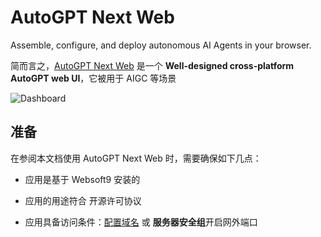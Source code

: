 # AutoGPT Next Web

Assemble, configure, and deploy autonomous AI Agents in your browser.

简而言之，[AutoGPT Next Web](https://github.com/ConnectAI-E/AutoGPT-Next-Web) 是一个 **Well-designed cross-platform AutoGPT web UI**，它被用于 AIGC  等场景


![Dashboard](https://libs.websoft9.com/Websoft9/DocsPicture/zh/autogptnextweb/autogptnextweb-gui-websoft9.png)


## 准备

在参阅本文档使用 AutoGPT Next Web 时，需要确保如下几点：

- 应用是基于 Websoft9 安装的

- 应用的用途符合 [](https://opensource.org/licenses/GPL-3.0) 开源许可协议

- 应用具备访问条件：[配置域名](./guide/appsetdomain) 或 **服务器安全组**开启网外端口